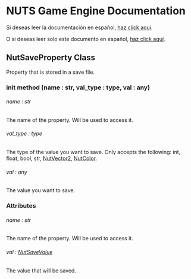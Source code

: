 # NUTS Game Engine Documentation

Si deseas leer la documentación en español, [haz click aquí](/DOCUMENTATION_Ñ/INDEX.md).

O si deseas leer solo este documento en español, [haz click aquí](/DOCUMENTATION_Ñ/FILES/NUTSAVEPROPERTY.md).

## NutSaveProperty Class

Property that is stored in a save file.

### init method (name : str, val_type : type, val : any)

###### name : str

The name of the property. Will be used to access it.

###### val_type : type

The type of the value you want to save. Only accepts the following: int, float, bool, str, [NutVector2](/DOCUMENTATION/FILES/NUTVECTOR2.md), [NutColor](/DOCUMENTATION/FILES/NUTCOLOR.md).

###### val : any

The value you want to save.

### Attributes

###### name : str

The name of the property. Will be used to access it.

###### val : [NutSaveValue](/DOCUMENTATION/FILES/NUTSAVEVALUE.md)

The value that will be saved.
